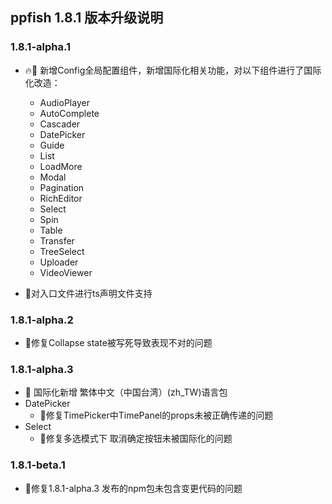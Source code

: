## ppfish 1.8.1 版本升级说明

### 1.8.1-alpha.1
- 🔥🎊 新增Config全局配置组件，新增国际化相关功能，对以下组件进行了国际化改造：
  - AudioPlayer
  - AutoComplete
  - Cascader
  - DatePicker
  - Guide
  - List
  - LoadMore
  - Modal
  - Pagination
  - RichEditor
  - Select
  - Spin
  - Table
  - Transfer
  - TreeSelect
  - Uploader
  - VideoViewer
  
- 🐛对入口文件进行ts声明文件支持

### 1.8.1-alpha.2
- 🐛修复Collapse state被写死导致表现不对的问题

### 1.8.1-alpha.3
- 🎊 国际化新增 繁体中文（中国台湾）(zh_TW)语言包
- DatePicker
  - 🐛修复TimePicker中TimePanel的props未被正确传递的问题
- Select
  - 🐛修复多选模式下 取消确定按钮未被国际化的问题

### 1.8.1-beta.1
- 🐛修复1.8.1-alpha.3 发布的npm包未包含变更代码的问题

